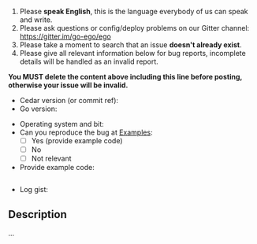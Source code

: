 1. Please **speak English**, this is the language everybody of us can speak and write.
2. Please ask questions or config/deploy problems on our Gitter channel: https://gitter.im/go-ego/ego
3. Please take a moment to search that an issue **doesn't already exist**.
4. Please give all relevant information below for bug reports, incomplete details will be handled as an invalid report.

**You MUST delete the content above including this line before posting, otherwise your issue will be invalid.**

- Cedar version (or commit ref):
- Go version:
<!-- - Gcc version: -->
- Operating system and bit:
- Can you reproduce the bug at [Examples](https://github.com/go-ego/cedar/tree/master/examples):
  - [ ] Yes (provide example code)
  - [ ] No
  - [ ] Not relevant
- Provide example code: 
    ```Go

    ```
- Log gist:

## Description

...
